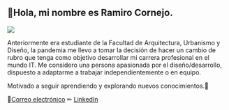 ## 👋Hola, mi nombre es Ramiro Cornejo.

![](![BannerFrontend](https://user-images.githubusercontent.com/95107034/230916914-0d87873a-abf2-4d68-b070-57758cb9bcc4.png))



Anteriormente era estudiante de la Facultad de Arquitectura, Urbanismo y Diseño, la pandemia me llevo a tomar la decisión de hacer un cambio de rubro que tenga como objetivo desarrollar mi carrera profesional en el mundo IT. Me considero una persona apasionada por el diseño/desarrollo, dispuesto a adaptarme a trabajar independientemente o en equipo.

Motivado a seguir aprendiendo y explorando nuevos conocimientos.🙌


📧[Correo electrónico](mailto:ramiro.s.cornejo@gmail.com)
✏ [LinkedIn](https://www.linkedin.com/in/ramiro-cornejo/)

